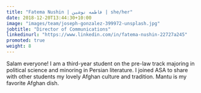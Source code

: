 ```yaml
---
title: "Fatema Nushin | فاطمه نوشین | she/her"
date: 2018-12-20T13:44:30+10:00
image: "images/team/joseph-gonzalez-399972-unsplash.jpg"
jobtitle: "Director of Communications"
linkedinurl: "https://www.linkedin.com/in/fatema-nushin-22727a245"
promoted: true
weight: 8
---
```


Salam everyone! I am a third-year student on the pre-law track majoring in political science and minoring in Persian literature. I joined ASA to share with other students my lovely Afghan culture and tradition. Mantu is my favorite Afghan dish.
